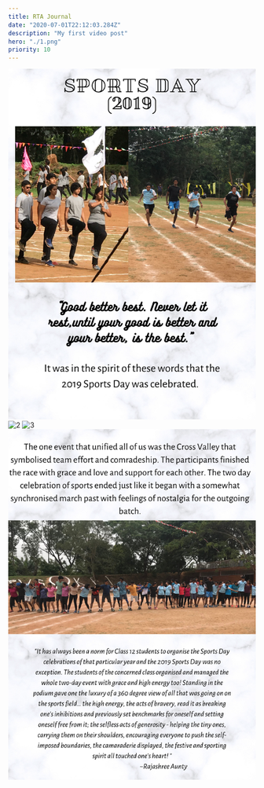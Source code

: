 ```yaml
---
title: RTA Journal
date: "2020-07-01T22:12:03.284Z"
description: "My first video post"
hero: "./1.png"
priority: 10
---
```


![1](./1.png)
![2](./2.png)
![3](./3.png)
![4](./4.png)